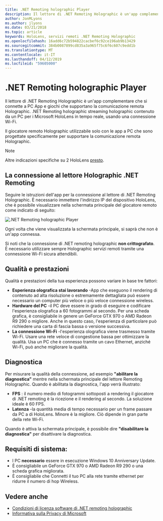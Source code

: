 ```yaml
---
title: .NET Remoting holographic Player
description: Il lettore di .NET Remoting Holographic è un'app complementare che si connette a PC App e giochi che supportano la comunicazione remota Holographic. .NET Remoting holographic streaming holographic contenuto da un PC per i Microsoft HoloLens in tempo reale, usando una connessione Wi-Fi.
author: JonMLyons
ms.author: jlyons
ms.date: 03/21/2018
ms.topic: article
keywords: HoloLens, servizi remoti .NET Remoting Holographic
ms.openlocfilehash: 16add6c72b594822cacbef6c92ce196ab9b13429
ms.sourcegitcommit: 384b0087899cd835a3a965f75c6f6c607c9edd1b
ms.translationtype: MT
ms.contentlocale: it-IT
ms.lasthandoff: 04/12/2019
ms.locfileid: "59605000"
---
```

# <a name="holographic-remoting-player"></a>.NET Remoting holographic Player

Il lettore di .NET Remoting Holographic è un'app complementare che si connette a PC App e giochi che supportano la comunicazione remota Holographic. .NET Remoting holographic streaming holographic contenuto da un PC per i Microsoft HoloLens in tempo reale, usando una connessione Wi-Fi.

Il giocatore remoto Holographic utilizzabile solo con le app a PC che sono progettate specificamente per supportare la comunicazione remota Holographic.

> [!NOTE]
> Altre indicazioni specifiche su 2 HoloLens [presto](index.md#news-and-notes).

## <a name="connecting-to-the-holographic-remoting-player"></a>La connessione al lettore Holographic .NET Remoting

Seguire le istruzioni dell'app per la connessione al lettore di .NET Remoting Holographic. È necessario immettere l'indirizzo IP del dispositivo HoloLens, che è possibile visualizzare nella schermata principale del giocatore remoto come indicato di seguito:

![.NET Remoting holographic Player](images/holographicremotingplayer.png)

Ogni volta che viene visualizzata la schermata principale, si saprà che non è un'app connessa.

Si noti che la connessione di .NET remoting holographic **non crittografato**. È necessario utilizzare sempre Holographic servizi remoti tramite una connessione Wi-Fi sicura attendibili.

## <a name="quality-and-performance"></a>Qualità e prestazioni

Qualità e prestazioni della tua esperienza possono variare in base tre fattori:
* **Esperienza olografica stai lavorando** -App che eseguono il rendering di contenuto ad alta risoluzione o estremamente dettagliata può essere necessario un computer più veloce o più veloce connessione wireless.
* **Hardware del PC** -il PC deve essere in grado di eseguire e codificare l'esperienza olografica a 60 fotogrammi al secondo. Per una scheda grafica, è consigliabile in genere un GeForce GTX 970 o AMD Radeon R9 290 o migliore. Anche in questo caso, l'esperienza di particolare può richiedere una carta di fascia bassa o versione successiva.
* **La connessione Wi-Fi** -l'esperienza olografica viene trasmesso tramite Wi-Fi. Usare una rete veloce di congestione bassa per ottimizzare la qualità. Usa un PC che è connesso tramite un cavo Ethernet, anziché Wi-Fi, può anche migliorare la qualità.

## <a name="diagnostics"></a>Diagnostica

Per misurare la qualità della connessione, ad esempio **"abilitare la diagnostica"** mentre nella schermata principale del lettore Remoting Holographic. Quando è abilitata la diagnostica, l'app verrà illustrato:
* **FPS** : il numero medio di fotogrammi sottoposti a rendering il giocatore di .NET remoting è la ricezione e il rendering al secondo. La soluzione ideale è 60 FPS.
* **Latenza** -la quantità media di tempo necessario per un frame passare da PC a di HoloLens. Minore è la migliore. Ciò dipende in gran parte della rete Wi-Fi.

Quando è attiva la schermata principale, è possibile dire **"disabilitare la diagnostica"** per disattivare la diagnostica.

## <a name="pc-system-requirements"></a>Requisiti di sistema:
* I PC **necessario** essere in esecuzione Windows 10 Anniversary Update.
* È consigliabile un GeForce GTX 970 o AMD Radeon R9 290 o una scheda grafica migliorata.
* È consigliabile che Connetti il tuo PC alla rete tramite ethernet per ridurre il numero di hop Wireless.

## <a name="see-also"></a>Vedere anche
* [Condizioni di licenza software di .NET remoting holographic](microsoft-holographic-remoting-software-license-terms.md)
* [Informativa sulla Privacy di Microsoft](https://go.microsoft.com/fwlink/?LinkId=521839)

